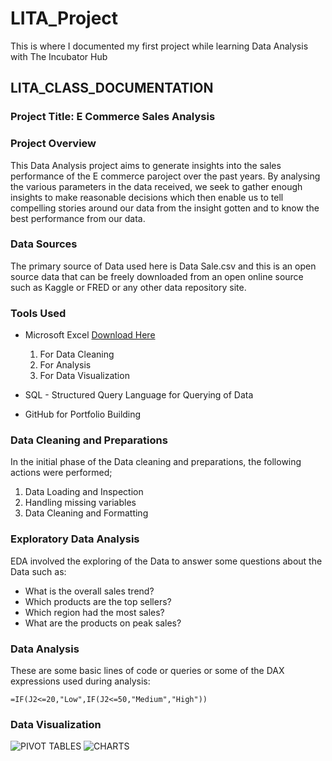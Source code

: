 # LITA_Project
This is where I documented my first project while learning Data Analysis with The Incubator Hub

## LITA_CLASS_DOCUMENTATION

### Project Title: E Commerce Sales Analysis

### Project Overview
This Data Analysis project aims to generate insights into the sales performance of the E commerce paroject over the past years. By analysing the various parameters in the data received, we seek to gather enough insights to make reasonable decisions which then enable us to tell compelling stories around our data from the insight gotten and to know the best performance from our data.

### Data Sources
The primary source of Data used here is Data Sale.csv and this is an open source data that can be freely downloaded from an open online source such as Kaggle or FRED or any other data repository site.

### Tools Used
- Microsoft Excel [Download Here](https://www.microsoft.com)
  1. For Data Cleaning
  2. For Analysis
  3. For Data Visualization
  
- SQL - Structured Query Language for Querying of Data
- GitHub for Portfolio Building

### Data Cleaning and Preparations
In the initial phase of the Data cleaning and preparations, the following actions were performed;
1. Data Loading and Inspection
2. Handling missing variables
3. Data Cleaning and Formatting

### Exploratory Data Analysis
EDA involved the exploring of the Data to answer some questions about the Data such as:
- What is the overall sales trend?
- Which products are the top sellers?
- Which region had the most sales?
- What are the products on peak sales?

### Data Analysis
These are some basic lines of code or queries or some of the DAX expressions used during analysis:
```EXCEL
=IF(J2<=20,"Low",IF(J2<=50,"Medium","High"))
```

### Data Visualization
![PIVOT TABLES](https://github.com/user-attachments/assets/86f133aa-d3c1-428f-85b6-00e90ebb4fd1)
![CHARTS](https://github.com/user-attachments/assets/68e99bbb-d153-4a44-850e-585b56ed2ed3)

